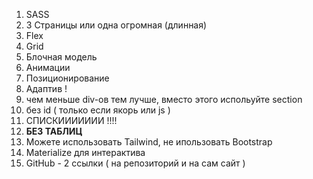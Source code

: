 1) SASS
2) 3 Страницы или одна огромная (длинная)
3) Flex
4) Grid
5) Блочная модель
6) Анимации
7) Позиционирование
8) Адаптив !
9) чем меньше div-ов тем лучше, вместо этого испольуйте section
10) без id ( только если якорь или js )
11) СПИСКИИИИИИИ !!!!
12) **БЕЗ ТАБЛИЦ**
13) Можете использовать Tailwind, не ипользовать Bootstrap
14) Materialize для интерактива
15) GitHub - 2 ссылки ( на репозиторий и на сам сайт )
